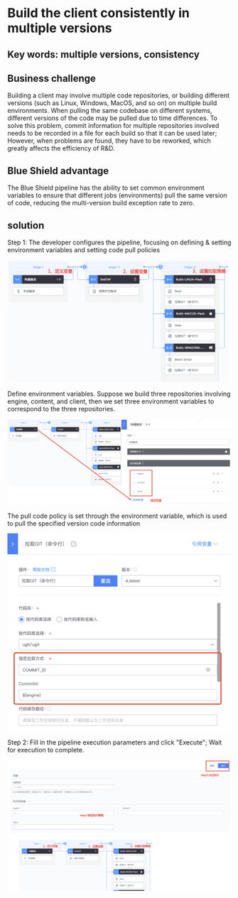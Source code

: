# Build the client consistently in multiple versions

## Key words: multiple versions, consistency

## Business challenge

Building a client may involve multiple code repositories, or building different versions (such as Linux, Windows, MacOS, and so on) on multiple build environments. When pulling the same codebase on different systems, different versions of the code may be pulled due to time differences. To solve this problem, commit information for multiple repositories involved needs to be recorded in a file for each build so that it can be used later; However, when problems are found, they have to be reworked, which greatly affects the efficiency of R&D.

## Blue Shield advantage

The Blue Shield pipeline has the ability to set common environment variables to ensure that different jobs (environments) pull the same version of code, reducing the multi-version build exception rate to zero.

## solution

Step 1: The developer configures the pipeline, focusing on defining & setting environment variables and setting code pull policies



![图1](../../.gitbook/assets/scene-client-multi-Consistent-a.png)

Define environment variables. Suppose we build three repositories involving engine, content, and client, then we set three environment variables to correspond to the three repositories.



![图1](../../.gitbook/assets/scene-client-multi-Consistent-b.png)

The pull code policy is set through the environment variable, which is used to pull the specified version code information

![](../../.gitbook/assets/scene-client-multi-Consistent-c.png)

Step 2: Fill in the pipeline execution parameters and click "Execute"; Wait for execution to complete.

![](../../.gitbook/assets/scene-client-multi-Consistent-d.png)
